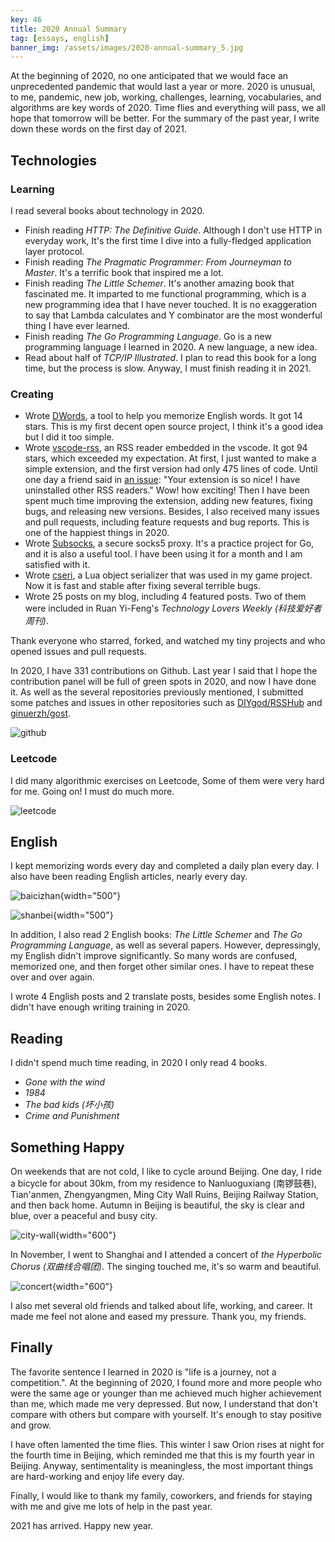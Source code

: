 ```yaml
---
key: 46
title: 2020 Annual Summary
tag: [essays, english]
banner_img: /assets/images/2020-annual-summary_5.jpg
---
```


At the beginning of 2020, no one anticipated that we would face an unprecedented pandemic that would last a year or more. 2020 is unusual, to me, pandemic, new job, working, challenges, learning, vocabularies, and algorithms are key words of 2020. Time flies and everything will pass, we all hope that tomorrow will be better. For the summary of the past year, I write down these words on the first day of 2021.

## Technologies

### Learning

I read several books about technology in 2020.

- Finish reading *HTTP: The Definitive Guide*. Although I don't use HTTP in everyday work, It's the first time I dive into a fully-fledged application layer protocol.
- Finish reading *The Pragmatic Programmer: From Journeyman to Master*. It's a terrific book that inspired me a lot.
- Finish reading *The Little Schemer*. It's another amazing book that fascinated me. It imparted to me functional programming, which is a new programming idea that I have never touched. It is no exaggeration to say that Lambda calculates and Y combinator are the most wonderful thing I have ever learned.
- Finish reading *The Go Programming Language*. Go is a new programming language I learned in 2020. A new language, a new idea.
- Read about half of *TCP/IP Illustrated*. I plan to read this book for a long time, but the process is slow. Anyway, I must finish reading it in 2021.

### Creating

- Wrote [DWords](https://github.com/luyuhuang/DWords), a tool to help you memorize English words. It got 14 stars. This is my first decent open source project, I think it's a good idea but I did it too simple.
- Wrote [vscode-rss](https://github.com/luyuhuang/vscode-rss), an RSS reader embedded in the vscode. It got 94 stars, which exceeded my expectation. At first, I just wanted to make a simple extension, and the first version had only 475 lines of code. Until one day a friend said in [an issue](https://github.com/luyuhuang/vscode-rss/issues/2#issuecomment-624512180): "Your extension is so nice! I have uninstalled other RSS readers." Wow! how exciting! Then I have been spent much time improving the extension, adding new features, fixing bugs, and releasing new versions. Besides, I also received many issues and pull requests, including feature requests and bug reports. This is one of the happiest things in 2020.
- Wrote [Subsocks](https://github.com/luyuhuang/subsocks), a secure socks5 proxy. It's a practice project for Go, and it is also a useful tool. I have been using it for a month and I am satisfied with it.
- Wrote [cseri](https://github.com/luyuhuang/cseri), a Lua object serializer that was used in my game project. Now it is fast and stable after fixing several terrible bugs.
- Wrote 25 posts on my blog, including 4 featured posts. Two of them were included in Ruan Yi-Feng's *Technology Lovers Weekly (科技爱好者周刊)*.

Thank everyone who starred, forked, and watched my tiny projects and who opened issues and pull requests.

In 2020, I have 331 contributions on Github. Last year I said that I hope the contribution panel will be full of green spots in 2020, and now I have done it. As well as the several repositories previously mentioned, I submitted some patches and issues in other repositories such as [DIYgod/RSSHub](https://github.com/DIYgod/RSSHub) and [ginuerzh/gost](https://github.com/ginuerzh/gost).

![github](/assets/images/2020-annual-summary_1.png)

### Leetcode

I did many algorithmic exercises on Leetcode, Some of them were very hard for me. Going on! I must do much more.

![leetcode](/assets/images/2020-annual-summary_2.png)

## English

I kept memorizing words every day and completed a daily plan every day. I also have been reading English articles, nearly every day.

![baicizhan](/assets/images/2020-annual-summary_3.png){width="500"}

![shanbei](/assets/images/2020-annual-summary_4.png){width="500"}

In addition, I also read 2 English books: *The Little Schemer* and *The Go Programming Language*, as well as several papers. However, depressingly, my English didn't improve significantly. So many words are confused, memorized one, and then forget other similar ones. I have to repeat these over and over again.

I wrote 4 English posts and 2 translate posts, besides some English notes. I didn't have enough writing training in 2020.

## Reading

I didn't spend much time reading, in 2020 I only read 4 books.

- *Gone with the wind*
- *1984*
- *The bad kids (坏小孩)*
- *Crime and Punishment*

## Something Happy

On weekends that are not cold, I like to cycle around Beijing. One day, I ride a bicycle for about 30km, from my residence to Nanluoguxiang (南锣鼓巷), Tian'anmen, Zhengyangmen, Ming City Wall Ruins, Beijing Railway Station, and then back home. Autumn in Beijing is beautiful, the sky is clear and blue, over a peaceful and busy city.

![city-wall](/assets/images/2020-annual-summary_5.jpg){width="600"}

In November, I went to Shanghai and I attended a concert of *the Hyperbolic Chorus (双曲线合唱团)*. The singing touched me, it's so warm and beautiful.

![concert](/assets/images/2020-annual-summary_6.jpg){width="600"}

I also met several old friends and talked about life, working, and career. It made me feel not alone and eased my pressure. Thank you, my friends.

## Finally

The favorite sentence I learned in 2020 is "life is a journey, not a competition.". At the beginning of 2020, I found more and more people who were the same age or younger than me achieved much higher achievement than me, which made me very depressed. But now, I understand that don't compare with others but compare with yourself. It's enough to stay positive and grow.

I have often lamented the time flies. This winter I saw Orion rises at night for the fourth time in Beijing, which reminded me that this is my fourth year in Beijing. Anyway, sentimentality is meaningless, the most important things are hard-working and enjoy life every day.

Finally, I would like to thank my family, coworkers, and friends for staying with me and give me lots of help in the past year.

2021 has arrived. Happy new year.
